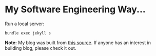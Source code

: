 # My Software Engineering Way...

Run a local server:
```shell
bundle exec jekyll s
```

**Note:** My blog was built from [this source](https://github.com/cotes2020/jekyll-theme-chirpy). If anyone has an interest in building blog, please check it out.
